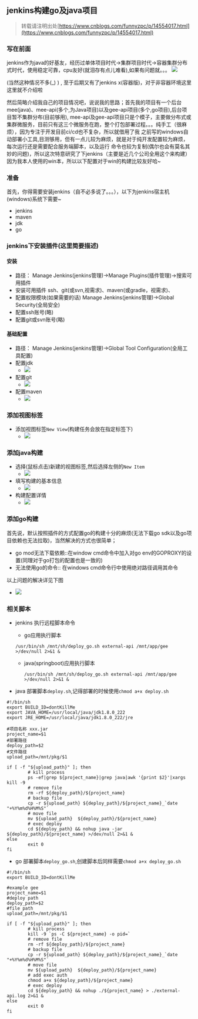 
## jenkins构建go及java项目
>转载请注明出处[https://www.cnblogs.com/funnyzpc/p/14554017.html](https://www.cnblogs.com/funnyzpc/p/14554017.html)

### 写在前面

  jenkins作为java的好基友，经历过单体项目时代->集群项目时代->容器集群分布式时代，使用稳定可靠，cpu友好(就泪存有点儿难看),如果有问题就。。。
 ![](./20210318_files/rage.png)

  (当然这种情况不多(_) ) , 至于后期又有了jenkins x(容器版)，对于非容器环境这里这里就不介绍啦

然后简略介绍我自己的项目情况吧，说说我的思路；首先我的项目有一个后台mee(java)、mee-api(多个,为Java项目)以及gee-api项目(多个,go项目),后台项目暂不集群分布(目前够用),
mee-api及gee-api项目只是个模子，主要做分布式或集群微服务，目前只有这三个微服务在跑，整个打包部署过程。。。纯手工（很麻烦），因为专注于开发目前ci/cd也不复杂，所以就借用了我
之前写的windows自动部署小工具,目测够用，但有一点儿较为麻烦，就是对于纯开发配置较为麻烦，每次运行还是需要配合服务端脚本，以及运行
命令也较为复制(偶尔也会有莫名其妙的问题)，所以这次特意研究了下jenkins（主要是近几个公司全用这个来构建）
因为我本人使用的win本，所以以下配置对于win的构建比较友好哈~

### 准备

首先，你得需要安装jenkins（自不必多说了。。。），以下为jenkins宿主机(windows)系统下需要~
+ jenkins
+ maven
+ jdk
+ go

### jenkins下安装插件(这里简要描述)

#### 安装
+ 路径： Manage Jenkins(jenkins管理)->Manage Plugins(插件管理)->搜索可用插件
+ 安装可用插件 ssh、git(或svn,视需求)、maven(或gradle，视需求)、
+ 配置权限模块(如果需要的话) Manage Jenkins(jenkins管理)->Global Security(全局安全)
+ 配置ssh账号(略)
+ 配置git或svn账号(略)

#### 基础配置
+ 路径： Manage Jenkins(jenkins管理)->Global Tool Configuration(全局工具配置)
+ 配置jdk
  -  ![](./20210318_files/101.png)
+ 配置git
  -  ![](./20210318_files/102.png)
+ 配置maven
  -  ![](./20210318_files/103.png)

### 添加视图标签
+ 添加视图标签`New View`(构建任务会放在指定标签下)
  -  ![](./20210318_files/104.png)

### 添加java构建
+ 选择(鼠标点击)新建的视图标签,然后选择左侧的`New Item`
  -  ![](./20210318_files/105.png)
+ 填写构建的基本信息
  -  ![](./20210318_files/106.png)
+ 构建配置详情
  -  ![](./20210318_files/01.jpg)

### 添加go构建

  首先说，默认按照插件的方式配置go的构建十分的麻烦(无法下载go sdk以及go项目依赖也无法拉取)，当然解决的方式也很简单；
  
  + go mod无法下载依赖::在window cmd命令中加入对go env的GOPROXY的设置(同理对于go打包的配置也是一致的)
  + 无法使用go的命令:: 在windows cmd命令行中使用绝对路径调用其命令
  
  以上问题的解决详见下图
  -  ![](./20210318_files/02.jpg)

### 相关脚本
+ jenkins 执行远程脚本命令

  - go应用执行脚本

   `/usr/bin/sh /mnt/sh/deploy_go.sh external-api /mnt/app/gee >/dev/null 2>&1 &`
  
  - java(springboot)应用执行脚本

    `/usr/bin/sh /mnt/sh/deploy_go.sh external-api /mnt/app/gee >/dev/null 2>&1 &`


+ java 部署脚本`deploy.sh`,记得部署的时候使用`chmod a+x deploy.sh`

```
#!/bin/sh
export BUILD_ID=dontKillMe
export JAVA_HOME=/usr/local/java/jdk1.8.0_222
export JRE_HOME=/usr/local/java/jdk1.8.0_222/jre

#项目名称 xxx.jar
project_name=$1
#部署路径
deploy_path=$2
#文件路径
upload_path=/mnt/pkg/$1

if [ -f "${upload_path}" ]; then
        # kill process
        ps -ef|grep ${project_name}|grep java|awk '{print $2}'|xargs kill -9
        # remove file
        rm -rf ${deploy_path}/${project_name}
        # backup file
        cp -r ${upload_path} ${deploy_path}/${project_name}_`date "+%Y%m%d%H%M%S"`
        # move file
        mv ${upload_path}  ${deploy_path}/${project_name}
        # exec deploy
        cd ${deploy_path} && nohup java -jar ${deploy_path}/${project_name} >/dev/null 2>&1 &
else
        exit 0
fi
  ```
 
+ go 部署脚本`deploy_go.sh`,创建脚本后同样需要`chmod a+x deploy_go.sh`

```
#!/bin/sh
export BUILD_ID=dontKillMe

#example gee
project_name=$1
#deploy path
deploy_path=$2
#file path
upload_path=/mnt/pkg/$1

if [ -f "${upload_path}" ]; then
        # kill process
        kill -9 `ps -C ${project_name} -o pid=`
        # remove file
        rm -rf ${deploy_path}/${project_name}
        # backup file
        cp -r ${upload_path} ${deploy_path}/${project_name}_`date "+%Y%m%d%H%M%S"`
        # move file
        mv ${upload_path}  ${deploy_path}/${project_name}
        # add exec auth
        chmod a+x ${deploy_path}/${project_name}
        # exec deploy
        cd ${deploy_path} && nohup ./${project_name} > ./external-api.log 2>&1 &
else
        exit 0
fi
```

  
